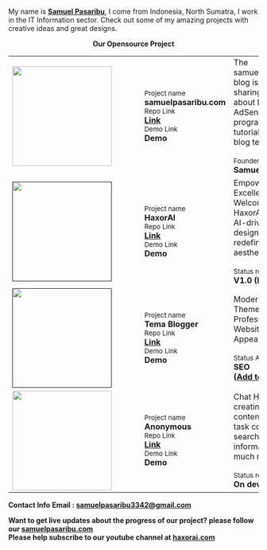 My name is <a href='https://uinsu.ac.id'><b>Samuel Pasaribu</b></a>, I come from Indonesia, North Sumatra, I work in the IT Information sector. Check out some of my amazing projects with creative ideas and great designs.

<center>
  
**Our Opensource Project**
  <table>
    <tr>
      <td><a href="https://github.com/haxorsprogramming/Mondry" style="margin-right:50px;">
<img src="https://www.samuel.com/public/images/logo.svg?ik-sdk-version=javascript-1.4.3&updatedAt=1642493851825" width="200px">
        </a></td>
      <td>
        <small>Project name </small><br/>
        <strong>samuelpasaribu.com</strong><br/>
        <small>Repo Link </small><br/>
        <strong><a href="https://www.samuelpasaribu.com">Link</a></strong><br/>
        <small>Demo Link </small><br/>
        <strong>Demo</strong>
      </td>
      <td width="500px">
        The samuelpasaribu.com blog is media sharing and sharing about Blogger, AdSense, programming, tutorials, tools and blog templates.<br/><br/>
        <small>Founder </small><br/>
        <strong>Samuel Pasaribu</strong><br/>
      </td>
    </tr>
    <tr>
      <td><a href="" style="margin-right:50px;">
<img src="https://cdn.jsdelivr.net/gh/samuelpasaribu/haxortheme/haxortheme-icon.svg?ik-sdk-version=javascript-1.4.3&updatedAt=1642493937362" width="200px">
        </a></td>
      <td>
        <small>Project name </small><br/>
        <strong>HaxorAI</strong><br/>
        <small>Repo Link </small><br/>
        <strong><a href="https://www.haxorai.com">Link</a></strong><br/>
        <small>Demo Link </small><br/>
        <strong>Demo</strong>
      </td>
      <td width="500px">
        Empowering Web Excellence: Welcome to HaxorAI. Discover AI-driven web designs that redefine modern aesthetics.<br/><br/>
        <small>Status release </small><br/>
        <strong>V1.0  (Release)</strong><br/>
      </td>
    </tr>
    <tr>
      <td><a href="" style="margin-right:50px;">
<img src="https://www.freeiconspng.com/thumbs/blogger-logo-icon-png/blogger-logo-icon-png-5.png?ik-sdk-version=javascript-1.4.3&updatedAt=1609130539268" width="200px">
        </a></td>
      <td>
        <small>Project name </small><br/>
        <strong>Tema Blogger</strong><br/>
        <small>Repo Link </small><br/>
        <strong><a href="https://www.haxorai.com">Link</a></strong><br/>
        <small>Demo Link </small><br/>
        <strong>Demo</strong>
      </td>
      <td width="500px">
        Modern Blogger Themes for a Professional Website Appearance
        <br/><br/>
        <small>Status Analytics </small><br/>
        <strong>SEO</strong><br/>
        <strong>(<a href="https://bit.ly/2NOIFtY">Add to Cart</a>)</strong><br/>
      </td>
    </tr>
    <tr>
      <td><a href="https://github.com/haxorsprogramming/Bengkel-Caca" style="margin-right:50px;">
<img src="https://cdn.jsdelivr.net/gh/zonemedia/okemedia/img/samuelganteng.gif?ik-sdk-version=javascript-1.4.3&updatedAt=1642493997434" width="200px">
        </a></td>
      <td>
        <small>Project name </small><br/>
        <strong>Anonymous</strong><br/>
        <small>Repo Link </small><br/>
        <strong><a href="https://chat.haxorai.com">Link</a></strong><br/>
        <small>Demo Link </small><br/>
        <strong>Demo</strong>
      </td>
      <td width="500px">
        Chat HaxorAI for creating engaging content, simplifying task completion, searching information, and much more.<br/><br/>
        <small>Status release </small><br/>
        <strong>On development</strong><br/>
      </td>
    </tr>
  </table>  
</center>


**Contact Info**
<strong>Email : samuelpasaribu3342@gmail.com</strong>

**Want to get live updates about the progress of our project? please follow our <a href="https://bit.ly/3fc1zZe">samuelpasaribu.com</a>**<br/>
**Please help subscribe to our youtube channel at <a href='https://www.blogger.com/follow.g?blogID=4061594496594647061'>haxorai.com</a>**

